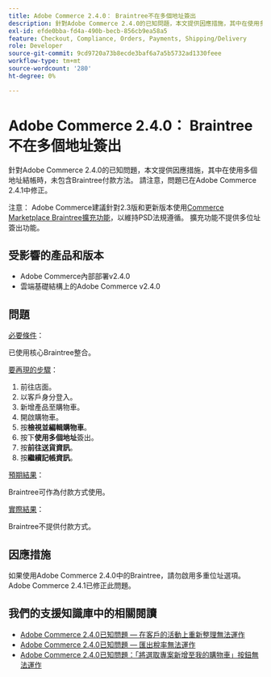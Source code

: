 ```yaml
---
title: Adobe Commerce 2.4.0： Braintree不在多個地址簽出
description: 針對Adobe Commerce 2.4.0的已知問題，本文提供因應措施，其中在使用多個地址結帳時，未包含Braintree付款方法。 請注意，問題已在Adobe Commerce 2.4.1中修正。
exl-id: efde0bba-fd4a-490b-becb-856cb9ea58a5
feature: Checkout, Compliance, Orders, Payments, Shipping/Delivery
role: Developer
source-git-commit: 9cd9720a73b8ecde3baf6a7a5b5732ad1330feee
workflow-type: tm+mt
source-wordcount: '280'
ht-degree: 0%

---
```


# Adobe Commerce 2.4.0： Braintree不在多個地址簽出

針對Adobe Commerce 2.4.0的已知問題，本文提供因應措施，其中在使用多個地址結帳時，未包含Braintree付款方法。 請注意，問題已在Adobe Commerce 2.4.1中修正。

注意： Adobe Commerce建議針對2.3版和更新版本使用[Commerce Marketplace Braintree擴充功能](https://marketplace.magento.com/paypal-module-braintree.html)，以維持PSD法規遵循。 擴充功能不提供多位址簽出功能。

## 受影響的產品和版本

* Adobe Commerce內部部署v2.4.0
* 雲端基礎結構上的Adobe Commerce v2.4.0

## 問題

<u>必要條件</u>：

已使用核心Braintree整合。

<u>要再現的步驟</u>：

1. 前往店面。
1. 以客戶身分登入。
1. 新增產品至購物車。
1. 開啟購物車。
1. 按&#x200B;**檢視並編輯購物車**。
1. 按下&#x200B;**使用多個地址**&#x200B;簽出。
1. 按&#x200B;**前往送貨資訊**。
1. 按&#x200B;**繼續記帳資訊**。

<u>預期結果</u>：

Braintree可作為付款方式使用。

<u>實際結果</u>：

Braintree不提供付款方式。

## 因應措施

如果使用Adobe Commerce 2.4.0中的Braintree，請勿啟用多重位址選項。Adobe Commerce 2.4.1已修正此問題。

## 我們的支援知識庫中的相關閱讀

* [Adobe Commerce 2.4.0已知問題 — 在客戶的活動上重新整理無法運作](/help/troubleshooting/miscellaneous/magento-2-4-0-refresh-on-customer-activities-does-not-work.md)
* [Adobe Commerce 2.4.0已知問題 — 匯出稅率無法運作](/help/troubleshooting/miscellaneous/magento-2-4-0-known-issue-export-tax-rates-does-not-work.md)
* [Adobe Commerce 2.4.0已知問題：「將選取專案新增至我的購物車」按鈕無法運作](/help/troubleshooting/miscellaneous/magento-2-4-0-add-selections-to-my-cart-does-not-work.md)

